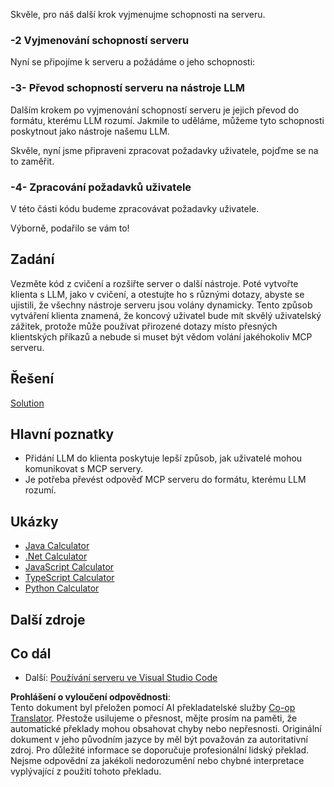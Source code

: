 <!--
CO_OP_TRANSLATOR_METADATA:
{
  "original_hash": "bc3ae5af5973160abba9976cb5a4704c",
  "translation_date": "2025-06-13T11:35:41+00:00",
  "source_file": "03-GettingStarted/03-llm-client/README.md",
  "language_code": "cs"
}
-->
Skvěle, pro náš další krok vyjmenujme schopnosti na serveru.

### -2 Vyjmenování schopností serveru

Nyní se připojíme k serveru a požádáme o jeho schopnosti:

### -3- Převod schopností serveru na nástroje LLM

Dalším krokem po vyjmenování schopností serveru je jejich převod do formátu, kterému LLM rozumí. Jakmile to uděláme, můžeme tyto schopnosti poskytnout jako nástroje našemu LLM.

Skvěle, nyní jsme připraveni zpracovat požadavky uživatele, pojďme se na to zaměřit.

### -4- Zpracování požadavků uživatele

V této části kódu budeme zpracovávat požadavky uživatele.

Výborně, podařilo se vám to!

## Zadání

Vezměte kód z cvičení a rozšiřte server o další nástroje. Poté vytvořte klienta s LLM, jako v cvičení, a otestujte ho s různými dotazy, abyste se ujistili, že všechny nástroje serveru jsou volány dynamicky. Tento způsob vytváření klienta znamená, že koncový uživatel bude mít skvělý uživatelský zážitek, protože může používat přirozené dotazy místo přesných klientských příkazů a nebude si muset být vědom volání jakéhokoliv MCP serveru.

## Řešení

[Solution](/03-GettingStarted/03-llm-client/solution/README.md)

## Hlavní poznatky

- Přidání LLM do klienta poskytuje lepší způsob, jak uživatelé mohou komunikovat s MCP servery.
- Je potřeba převést odpověď MCP serveru do formátu, kterému LLM rozumí.

## Ukázky

- [Java Calculator](../samples/java/calculator/README.md)
- [.Net Calculator](../../../../03-GettingStarted/samples/csharp)
- [JavaScript Calculator](../samples/javascript/README.md)
- [TypeScript Calculator](../samples/typescript/README.md)
- [Python Calculator](../../../../03-GettingStarted/samples/python)

## Další zdroje

## Co dál

- Další: [Používání serveru ve Visual Studio Code](/03-GettingStarted/04-vscode/README.md)

**Prohlášení o vyloučení odpovědnosti**:  
Tento dokument byl přeložen pomocí AI překladatelské služby [Co-op Translator](https://github.com/Azure/co-op-translator). Přestože usilujeme o přesnost, mějte prosím na paměti, že automatické překlady mohou obsahovat chyby nebo nepřesnosti. Originální dokument v jeho původním jazyce by měl být považován za autoritativní zdroj. Pro důležité informace se doporučuje profesionální lidský překlad. Nejsme odpovědní za jakékoli nedorozumění nebo chybné interpretace vyplývající z použití tohoto překladu.